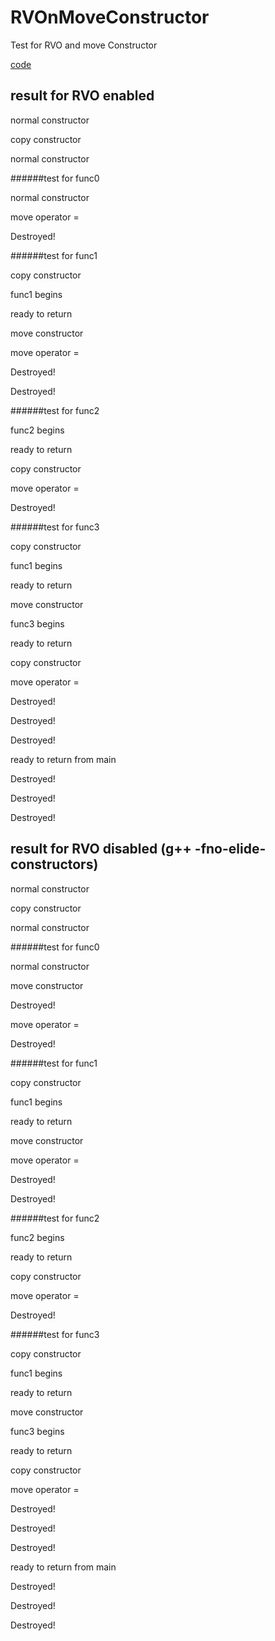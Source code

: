 # RVOnMoveConstructor
Test for RVO and move Constructor

[code](https://github.com/ziyinz-XYZ/RVOnMoveConstructor/blob/master/Obj.cpp)

## result for RVO enabled
normal constructor

copy constructor

normal constructor

######test for func0

normal constructor

move operator = 

Destroyed!

######test for func1

copy constructor

func1 begins

ready to return

move constructor

move operator = 

Destroyed!

Destroyed!

######test for func2

func2 begins

ready to return

copy constructor

move operator = 

Destroyed!

######test for func3

copy constructor

func1 begins

ready to return

move constructor

func3 begins

ready to return

copy constructor

move operator = 

Destroyed!

Destroyed!

Destroyed!

ready to return from main

Destroyed!

Destroyed!

Destroyed!

## result for RVO disabled (g++ -fno-elide-constructors)

normal constructor

copy constructor

normal constructor

######test for func0

normal constructor

move constructor

Destroyed!

move operator = 

Destroyed!

######test for func1

copy constructor

func1 begins

ready to return

move constructor

move operator = 

Destroyed!

Destroyed!

######test for func2

func2 begins

ready to return

copy constructor

move operator = 

Destroyed!

######test for func3

copy constructor

func1 begins

ready to return

move constructor

func3 begins

ready to return

copy constructor

move operator = 

Destroyed!

Destroyed!

Destroyed!

ready to return from main

Destroyed!

Destroyed!

Destroyed!
